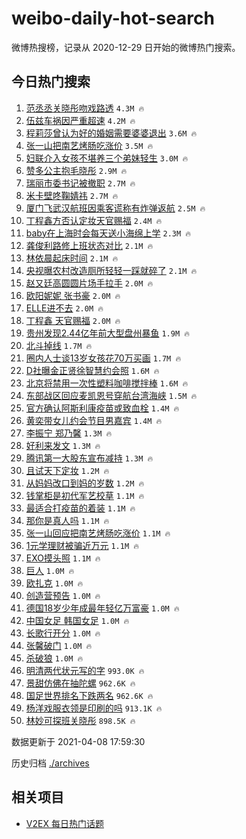 # weibo-daily-hot-search

微博热搜榜，记录从 2020-12-29 日开始的微博热门搜索。

## 今日热门搜索

<!-- BEGIN -->

1. [范丞丞关晓彤吻戏路透](https://s.weibo.com/weibo?q=%23%E8%8C%83%E4%B8%9E%E4%B8%9E%E5%85%B3%E6%99%93%E5%BD%A4%E5%90%BB%E6%88%8F%E8%B7%AF%E9%80%8F%23&Refer=top) `4.3M 🔥`
1. [伍兹车祸因严重超速](https://s.weibo.com/weibo?q=%E4%BC%8D%E5%85%B9%E8%BD%A6%E7%A5%B8%E5%9B%A0%E4%B8%A5%E9%87%8D%E8%B6%85%E9%80%9F&Refer=top) `4.2M 🔥`
1. [程莉莎曾认为好的婚姻需要婆婆退出](https://s.weibo.com/weibo?q=%23%E7%A8%8B%E8%8E%89%E8%8E%8E%E6%9B%BE%E8%AE%A4%E4%B8%BA%E5%A5%BD%E7%9A%84%E5%A9%9A%E5%A7%BB%E9%9C%80%E8%A6%81%E5%A9%86%E5%A9%86%E9%80%80%E5%87%BA%23&Refer=top) `3.6M 🔥`
1. [张一山把南艺烤肠吃涨价](https://s.weibo.com/weibo?q=%E5%BC%A0%E4%B8%80%E5%B1%B1%E6%8A%8A%E5%8D%97%E8%89%BA%E7%83%A4%E8%82%A0%E5%90%83%E6%B6%A8%E4%BB%B7&Refer=top) `3.5M 🔥`
1. [妇联介入女孩不堪养三个弟妹轻生](https://s.weibo.com/weibo?q=%23%E5%A6%87%E8%81%94%E4%BB%8B%E5%85%A5%E5%A5%B3%E5%AD%A9%E4%B8%8D%E5%A0%AA%E5%85%BB%E4%B8%89%E4%B8%AA%E5%BC%9F%E5%A6%B9%E8%BD%BB%E7%94%9F%23&Refer=top) `3.0M 🔥`
1. [赞多公主抱毛晓彤](https://s.weibo.com/weibo?q=%23%E8%B5%9E%E5%A4%9A%E5%85%AC%E4%B8%BB%E6%8A%B1%E6%AF%9B%E6%99%93%E5%BD%A4%23&Refer=top) `2.9M 🔥`
1. [瑞丽市委书记被撤职](https://s.weibo.com/weibo?q=%23%E7%91%9E%E4%B8%BD%E5%B8%82%E5%A7%94%E4%B9%A6%E8%AE%B0%E8%A2%AB%E6%92%A4%E8%81%8C%23&Refer=top) `2.7M 🔥`
1. [米卡壁咚鞠婧祎](https://s.weibo.com/weibo?q=%23%E7%B1%B3%E5%8D%A1%E5%A3%81%E5%92%9A%E9%9E%A0%E5%A9%A7%E7%A5%8E%23&Refer=top) `2.7M 🔥`
1. [厦门飞武汉航班因乘客谎称有炸弹返航](https://s.weibo.com/weibo?q=%23%E5%8E%A6%E9%97%A8%E9%A3%9E%E6%AD%A6%E6%B1%89%E8%88%AA%E7%8F%AD%E5%9B%A0%E4%B9%98%E5%AE%A2%E8%B0%8E%E7%A7%B0%E6%9C%89%E7%82%B8%E5%BC%B9%E8%BF%94%E8%88%AA%23&Refer=top) `2.5M 🔥`
1. [丁程鑫方否认定妆天官赐福](https://s.weibo.com/weibo?q=%E4%B8%81%E7%A8%8B%E9%91%AB%E6%96%B9%E5%90%A6%E8%AE%A4%E5%AE%9A%E5%A6%86%E5%A4%A9%E5%AE%98%E8%B5%90%E7%A6%8F&Refer=top) `2.4M 🔥`
1. [baby在上海时会每天送小海绵上学](https://s.weibo.com/weibo?q=%23baby%E5%9C%A8%E4%B8%8A%E6%B5%B7%E6%97%B6%E4%BC%9A%E6%AF%8F%E5%A4%A9%E9%80%81%E5%B0%8F%E6%B5%B7%E7%BB%B5%E4%B8%8A%E5%AD%A6%23&Refer=top) `2.3M 🔥`
1. [龚俊利路修上班状态对比](https://s.weibo.com/weibo?q=%23%E9%BE%9A%E4%BF%8A%E5%88%A9%E8%B7%AF%E4%BF%AE%E4%B8%8A%E7%8F%AD%E7%8A%B6%E6%80%81%E5%AF%B9%E6%AF%94%23&Refer=top) `2.1M 🔥`
1. [林依晨起床时间](https://s.weibo.com/weibo?q=%E6%9E%97%E4%BE%9D%E6%99%A8%E8%B5%B7%E5%BA%8A%E6%97%B6%E9%97%B4&Refer=top) `2.1M 🔥`
1. [央视曝农村改造厕所轻轻一踩就碎了](https://s.weibo.com/weibo?q=%23%E5%A4%AE%E8%A7%86%E6%9B%9D%E5%86%9C%E6%9D%91%E6%94%B9%E9%80%A0%E5%8E%95%E6%89%80%E8%BD%BB%E8%BD%BB%E4%B8%80%E8%B8%A9%E5%B0%B1%E7%A2%8E%E4%BA%86%23&Refer=top) `2.1M 🔥`
1. [赵又廷高圆圆片场手拉手](https://s.weibo.com/weibo?q=%23%E8%B5%B5%E5%8F%88%E5%BB%B7%E9%AB%98%E5%9C%86%E5%9C%86%E7%89%87%E5%9C%BA%E6%89%8B%E6%8B%89%E6%89%8B%23&Refer=top) `2.0M 🔥`
1. [欧阳妮妮 张书豪](https://s.weibo.com/weibo?q=%E6%AC%A7%E9%98%B3%E5%A6%AE%E5%A6%AE%20%E5%BC%A0%E4%B9%A6%E8%B1%AA&Refer=top) `2.0M 🔥`
1. [ELLE进不去](https://s.weibo.com/weibo?q=%23ELLE%E8%BF%9B%E4%B8%8D%E5%8E%BB%23&Refer=top) `2.0M 🔥`
1. [丁程鑫 天官赐福](https://s.weibo.com/weibo?q=%E4%B8%81%E7%A8%8B%E9%91%AB%20%E5%A4%A9%E5%AE%98%E8%B5%90%E7%A6%8F&Refer=top) `2.0M 🔥`
1. [贵州发现2.44亿年前大型盘州暴鱼](https://s.weibo.com/weibo?q=%23%E8%B4%B5%E5%B7%9E%E5%8F%91%E7%8E%B02.44%E4%BA%BF%E5%B9%B4%E5%89%8D%E5%A4%A7%E5%9E%8B%E7%9B%98%E5%B7%9E%E6%9A%B4%E9%B1%BC%23&Refer=top) `1.9M 🔥`
1. [北斗掉线](https://s.weibo.com/weibo?q=%E5%8C%97%E6%96%97%E6%8E%89%E7%BA%BF&Refer=top) `1.7M 🔥`
1. [圈内人士谈13岁女孩花70万买画](https://s.weibo.com/weibo?q=%23%E5%9C%88%E5%86%85%E4%BA%BA%E5%A3%AB%E8%B0%8813%E5%B2%81%E5%A5%B3%E5%AD%A9%E8%8A%B170%E4%B8%87%E4%B9%B0%E7%94%BB%23&Refer=top) `1.7M 🔥`
1. [D社曝金正贤徐智慧约会照](https://s.weibo.com/weibo?q=%23D%E7%A4%BE%E6%9B%9D%E9%87%91%E6%AD%A3%E8%B4%A4%E5%BE%90%E6%99%BA%E6%85%A7%E7%BA%A6%E4%BC%9A%E7%85%A7%23&Refer=top) `1.6M 🔥`
1. [北京将禁用一次性塑料咖啡搅拌棒](https://s.weibo.com/weibo?q=%E5%8C%97%E4%BA%AC%E5%B0%86%E7%A6%81%E7%94%A8%E4%B8%80%E6%AC%A1%E6%80%A7%E5%A1%91%E6%96%99%E5%92%96%E5%95%A1%E6%90%85%E6%8B%8C%E6%A3%92&Refer=top) `1.6M 🔥`
1. [东部战区回应麦凯恩号穿航台湾海峡](https://s.weibo.com/weibo?q=%E4%B8%9C%E9%83%A8%E6%88%98%E5%8C%BA%E5%9B%9E%E5%BA%94%E9%BA%A6%E5%87%AF%E6%81%A9%E5%8F%B7%E7%A9%BF%E8%88%AA%E5%8F%B0%E6%B9%BE%E6%B5%B7%E5%B3%A1&Refer=top) `1.5M 🔥`
1. [官方确认阿斯利康疫苗或致血栓](https://s.weibo.com/weibo?q=%23%E5%AE%98%E6%96%B9%E7%A1%AE%E8%AE%A4%E9%98%BF%E6%96%AF%E5%88%A9%E5%BA%B7%E7%96%AB%E8%8B%97%E6%88%96%E8%87%B4%E8%A1%80%E6%A0%93%23&Refer=top) `1.4M 🔥`
1. [黄奕带女儿约会节目男嘉宾](https://s.weibo.com/weibo?q=%E9%BB%84%E5%A5%95%E5%B8%A6%E5%A5%B3%E5%84%BF%E7%BA%A6%E4%BC%9A%E8%8A%82%E7%9B%AE%E7%94%B7%E5%98%89%E5%AE%BE&Refer=top) `1.4M 🔥`
1. [李振宁 郑乃馨](https://s.weibo.com/weibo?q=%E6%9D%8E%E6%8C%AF%E5%AE%81%20%E9%83%91%E4%B9%83%E9%A6%A8&Refer=top) `1.3M 🔥`
1. [好利来发文](https://s.weibo.com/weibo?q=%23%E5%A5%BD%E5%88%A9%E6%9D%A5%E5%8F%91%E6%96%87%23&Refer=top) `1.3M 🔥`
1. [腾讯第一大股东宣布减持](https://s.weibo.com/weibo?q=%E8%85%BE%E8%AE%AF%E7%AC%AC%E4%B8%80%E5%A4%A7%E8%82%A1%E4%B8%9C%E5%AE%A3%E5%B8%83%E5%87%8F%E6%8C%81&Refer=top) `1.3M 🔥`
1. [且试天下定妆](https://s.weibo.com/weibo?q=%23%E4%B8%94%E8%AF%95%E5%A4%A9%E4%B8%8B%E5%AE%9A%E5%A6%86%23&Refer=top) `1.2M 🔥`
1. [从妈妈改口到妈的岁数](https://s.weibo.com/weibo?q=%23%E4%BB%8E%E5%A6%88%E5%A6%88%E6%94%B9%E5%8F%A3%E5%88%B0%E5%A6%88%E7%9A%84%E5%B2%81%E6%95%B0%23&Refer=top) `1.2M 🔥`
1. [钱掌柜是初代军艺校草](https://s.weibo.com/weibo?q=%23%E9%92%B1%E6%8E%8C%E6%9F%9C%E6%98%AF%E5%88%9D%E4%BB%A3%E5%86%9B%E8%89%BA%E6%A0%A1%E8%8D%89%23&Refer=top) `1.1M 🔥`
1. [最适合打疫苗的着装](https://s.weibo.com/weibo?q=%23%E6%9C%80%E9%80%82%E5%90%88%E6%89%93%E7%96%AB%E8%8B%97%E7%9A%84%E7%9D%80%E8%A3%85%23&Refer=top) `1.1M 🔥`
1. [那你是真人吗](https://s.weibo.com/weibo?q=%23%E9%82%A3%E4%BD%A0%E6%98%AF%E7%9C%9F%E4%BA%BA%E5%90%97%23&Refer=top) `1.1M 🔥`
1. [张一山回应把南艺烤肠吃涨价](https://s.weibo.com/weibo?q=%23%E5%BC%A0%E4%B8%80%E5%B1%B1%E5%9B%9E%E5%BA%94%E6%8A%8A%E5%8D%97%E8%89%BA%E7%83%A4%E8%82%A0%E5%90%83%E6%B6%A8%E4%BB%B7%23&Refer=top) `1.1M 🔥`
1. [1元学理财被骗近万元](https://s.weibo.com/weibo?q=%231%E5%85%83%E5%AD%A6%E7%90%86%E8%B4%A2%E8%A2%AB%E9%AA%97%E8%BF%91%E4%B8%87%E5%85%83%23&Refer=top) `1.1M 🔥`
1. [EXO摸头照](https://s.weibo.com/weibo?q=EXO%E6%91%B8%E5%A4%B4%E7%85%A7&Refer=top) `1.1M 🔥`
1. [巨人](https://s.weibo.com/weibo?q=%E5%B7%A8%E4%BA%BA&Refer=top) `1.0M 🔥`
1. [欧扎克](https://s.weibo.com/weibo?q=%E6%AC%A7%E6%89%8E%E5%85%8B&Refer=top) `1.0M 🔥`
1. [创造营预告](https://s.weibo.com/weibo?q=%E5%88%9B%E9%80%A0%E8%90%A5%E9%A2%84%E5%91%8A&Refer=top) `1.0M 🔥`
1. [德国18岁少年成最年轻亿万富豪](https://s.weibo.com/weibo?q=%E5%BE%B7%E5%9B%BD18%E5%B2%81%E5%B0%91%E5%B9%B4%E6%88%90%E6%9C%80%E5%B9%B4%E8%BD%BB%E4%BA%BF%E4%B8%87%E5%AF%8C%E8%B1%AA&Refer=top) `1.0M 🔥`
1. [中国女足 韩国女足](https://s.weibo.com/weibo?q=%E4%B8%AD%E5%9B%BD%E5%A5%B3%E8%B6%B3%20%E9%9F%A9%E5%9B%BD%E5%A5%B3%E8%B6%B3&Refer=top) `1.0M 🔥`
1. [长歌行开分](https://s.weibo.com/weibo?q=%23%E9%95%BF%E6%AD%8C%E8%A1%8C%E5%BC%80%E5%88%86%23&Refer=top) `1.0M 🔥`
1. [张馨破门](https://s.weibo.com/weibo?q=%E5%BC%A0%E9%A6%A8%E7%A0%B4%E9%97%A8&Refer=top) `1.0M 🔥`
1. [杀破狼](https://s.weibo.com/weibo?q=%E6%9D%80%E7%A0%B4%E7%8B%BC&Refer=top) `1.0M 🔥`
1. [明清两代状元写的字](https://s.weibo.com/weibo?q=%23%E6%98%8E%E6%B8%85%E4%B8%A4%E4%BB%A3%E7%8A%B6%E5%85%83%E5%86%99%E7%9A%84%E5%AD%97%23&Refer=top) `993.0K 🔥`
1. [景甜仿佛在抽陀螺](https://s.weibo.com/weibo?q=%23%E6%99%AF%E7%94%9C%E4%BB%BF%E4%BD%9B%E5%9C%A8%E6%8A%BD%E9%99%80%E8%9E%BA%23&Refer=top) `962.6K 🔥`
1. [国足世界排名下跌两名](https://s.weibo.com/weibo?q=%23%E5%9B%BD%E8%B6%B3%E4%B8%96%E7%95%8C%E6%8E%92%E5%90%8D%E4%B8%8B%E8%B7%8C%E4%B8%A4%E5%90%8D%23&Refer=top) `962.6K 🔥`
1. [杨洋戏服衣领是印刷的吗](https://s.weibo.com/weibo?q=%23%E6%9D%A8%E6%B4%8B%E6%88%8F%E6%9C%8D%E8%A1%A3%E9%A2%86%E6%98%AF%E5%8D%B0%E5%88%B7%E7%9A%84%E5%90%97%23&Refer=top) `913.1K 🔥`
1. [林妙可探班关晓彤](https://s.weibo.com/weibo?q=%E6%9E%97%E5%A6%99%E5%8F%AF%E6%8E%A2%E7%8F%AD%E5%85%B3%E6%99%93%E5%BD%A4&Refer=top) `898.5K 🔥`

数据更新于 2021-04-08 17:59:30

<!-- END -->

历史归档 [./archives](./archives)

## 相关项目

- [V2EX 每日热门话题](https://github.com/boojack/v2ex-daily-hot-topic)
